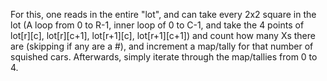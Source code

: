 For this, one reads in the entire "lot", and can take every 2x2 square in the lot (A loop from 0 to R-1, inner loop of 0 to C-1, and take the 4 points of lot[r][c],  lot[r][c+1], lot[r+1][c], lot[r+1][c+1]) and count how many Xs there are (skipping if any are a #), and increment a map/tally for that number of squished cars. Afterwards, simply iterate through the map/tallies from 0 to 4.
